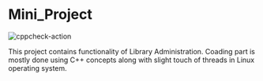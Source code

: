 # Mini_Project
![cppcheck-action](https://github.com/99002503/Mini_Project/workflows/cppcheck-action/badge.svg?branch=master)

This project contains functionality of Library Administration. Coading part is mostly done using C++ concepts along with slight touch of threads in Linux operating system. 
